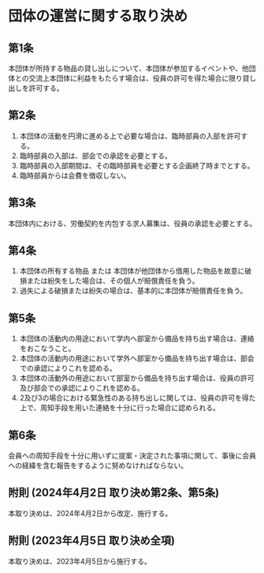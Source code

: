 # 団体の運営に関する取り決め

## 第1条

本団体が所持する物品の貸し出しについて、本団体が参加するイベントや、他団体との交流上本団体に利益をもたらす場合は、役員の許可を得た場合に限り貸し出しを許可する。

## 第2条

1. 本団体の活動を円滑に進める上で必要な場合は、臨時部員の入部を許可する。
2. 臨時部員の入部は、部会での承認を必要とする。
3. 臨時部員の入部期間は、その臨時部員を必要とする企画終了時までとする。
4. 臨時部員からは会費を徴収しない。

## 第3条

本団体内における、労働契約を内包する求人募集は、役員の承認を必要とする。

## 第4条

1. 本団体の所有する物品 または 本団体が他団体から借用した物品を故意に破損または紛失をした場合は、その個人が賠償責任を負う。
2. 過失による破損または紛失の場合は、基本的に本団体が賠償責任を負う。

## 第5条

1. 本団体の活動内の用途において学内へ部室から備品を持ち出す場合は、連絡をおこなうこと。
2. 本団体の活動内の用途において学外へ部室から備品を持ち出す場合は、部会での承認によりこれを認める。
3. 本団体の活動外の用途において部室から備品を持ち出す場合は、役員の許可及び部会での承認によりこれを認める。
4. 2及び3の場合における緊急性のある持ち出しに関しては、役員の許可を得た上で、周知手段を用いた連絡を十分に行った場合に認められる。

## 第6条

会員への周知手段を十分に用いずに提案・決定された事項に関して、事後に会員への経緯を含む報告をするように努めなければならない。

## 附則 (2024年4月2日 取り決め第2条、第5条)

本取り決めは、2024年4月2日から改定、施行する。

## 附則 (2023年4月5日 取り決め全項)

本取り決めは、2023年4月5日から施行する。
